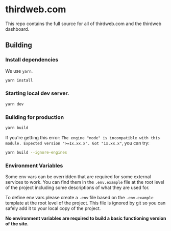 # thirdweb.com

This repo contains the full source for all of thirdweb.com and the thirdweb dashboard.

## Building

### Install dependencies

We use `yarn`.

```sh
yarn install
```

### Starting local dev server.

```sh
yarn dev
```

### Building for production

```sh
yarn build
```
If you're getting this error: `The engine "node" is incompatible with this module. Expected version ">=1x.xx.x". Got "1x.xx.x"`, you can try:
```sh
yarn build --ignore-engines
```

### Environment Variables

Some env vars can be overridden that are required for some external services to work. You can find them in the `.env.example` file at the root level of the project including some descriptions of what they are used for.

To define env vars please create a `.env` file based on the `.env.example` template at the root level of the project. This file is ignored by git so you can safely add it to your local copy of the project.

**No environment variables are required to build a basic functioning version of the site.**
